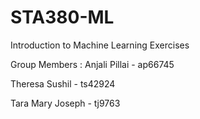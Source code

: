 # STA380-ML

Introduction to Machine Learning Exercises


Group Members : 
Anjali Pillai - ap66745 
                
Theresa Sushil - ts42924      
                
Tara Mary Joseph - tj9763  


                
